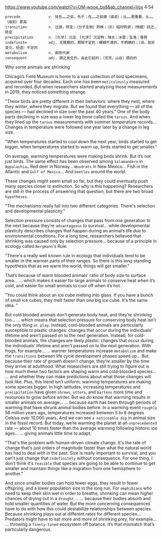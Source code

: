 https://www.youtube.com/watch?v=OM-wpoe_bs8&ab_channel=Vox 
4:54
``` 
precede             v. 处在……之前，先于；在……之前做（或说）；比……更重要，比……（级别）更高  
transition          n. 过渡，转变；（分子生物）转换；（乐）临时转调；（物理）跃迁，转变  
precipitation       n. [化学] 沉淀，[化学] 沉淀物；降水；冰雹；坠落；鲁莽
indefinite          adj. 无限期的，期限不定的；模糊不清的，不明确的；（词，屈折变化，短语）不定的
metabolism          n. 新陈代谢  
consequent          adj. 随之发生的，由此引起的；（河流，山谷）顺向的
```

Why some animals are shrinking 

Chicago’s Field Museum is home to a vast collection of bird specimens, acquired over four decades. Each one has been `meticulously` measured and recorded. But when researchers started analyzing those measurements in 2019, they noticed something strange. 

"These birds are pretty different in their behaviors: where they nest, where they winter, where they migrate. But we found that everything — all of the species — had declined in size over the past 40 years." One of the body parts declining in size was a lower leg bone called the `tarsus`. And when they lined up the `tarsus` measurements with summer temperature records… Changes in temperature were followed one year later by a change in leg size. 

"When temperatures started to cool down the next year, birds started to get bigger, when temperatures started to warm up, birds started to get smaller." 

On average, warming temperatures were making birds shrink. But it’s not just birds. The same effect has been observed among `Salamanders` in `Appalachia…` Red deer in Norway… `Woodrats` in New Mexico… Fish in the Atlantic and `Gulf of Mexico`… And `beetles` around the world. 

These changes might seem small so far, but they could eventually push many species closer to extinction. So why is this happening? Researchers are still in the process of answering that question, but there are two broad `hypotheses`. 

"The mechanisms really fall into two different categories. There's selection and developmental plasticity." 

Selection pressure consists of changes that pass from one generation to the next because they’re `advantageous` to survival... while developmental plasticity describes changes that happen during an animal’s life due to environmental conditions. For a long time, researchers believed that shrinking was caused only by selection pressure… because of a principle in ecology called `Bergmann`'s Rule. 

"There's a really well known rule in ecology that individuals tend to be smaller in the warmer parts of their ranges. So there is this long standing hypothesis that as we warm the world, things will get smaller." 

That’s because of warm blooded animals’ ratio of body size to surface area… … which makes it easier for large animals to conserve heat when it’s cold, and easier for small animals to cool off when it’s hot. 

"You could think about an ice cube melting into glass. If you have a bunch of small ice cubes, they melt faster than one big ice cube. It's the same idea. "

But cold blooded animals don’t generate body heat, and they’re shrinking too… … which means that selection pressure for conserving body heat isn’t the only thing `at play`. Instead, cold-blooded animals are particularly susceptible to plastic changes: changes that occur during the individuals’ lifetime and aren’t passed on to the next generation. Instead, for cold-blooded animals, the changes are likely plastic: changes that occur during the individuals’ lifetime and aren’t passed on to the next generation. With frogs, for example… … warmer temperatures increase `metabolism` and make the `transitions` between life cycle development phases speed up… But because their rate of growth doesn’t change, they’re smaller by the time they arrive at adulthood. What researchers are still trying to figure out is how much these two factors are shaping warm and cold-blooded species… … and whether they can make predictions about what those changes will look like. Plus, this trend isn’t uniform: warming temperatures are making some species bigger. In high latitudes, increasing temperatures and `precipitation` have given `shrews`, `otters`, and `martens` more time and resources to grow before winter. But we do know that warming results in smaller animals on average… … because earth has been through periods of warming that have shrunk animal bodies before. In a warming event `roughly` 56 million years ago, temperatures increased between 5 to 8 degrees Celsius over 10,000 years. And we can see `a noticeable dip` in animal size in the fossil record. But today, we’re warming the planet at an `unprecedented` rate — about 10 times faster than the average warming following historic ice ages… … giving animals little time to adapt. 

"That's the problem with human-driven climate change. It's the rate of change that's just orders of magnitude faster than what the natural world has had to deal with in the past. Size is really important to survival, and you can't just change that `indefinitely` without consequence. For one thing, I don't think it's `feasible` that species are going to be able to continue to get smaller and maintain things like a migration from one hemisphere to another." 

And since smaller bodies can hold fewer eggs, they result in fewer offspring, and a lower population size in the long run. For `amphibians` who need to keep their skin wet in order to breathe, shrinking can mean higher chances of drying out in a `drought` … … because their bodies absorb and hold smaller quantities of water. But the more concerning consequences have to do with how this could destabilize relationships between species. Because shrinking plays out at different rates for different species… Predators might have to eat more and more of shrinking prey, for example... … throwing a `finely-tuned` ecosystem off balance. It’s that mismatch that’s particularly dangerous. 
